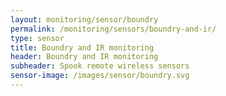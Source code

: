 ```yaml
---
layout: monitoring/sensor/boundry
permalink: /monitoring/sensors/boundry-and-ir/
type: sensor
title: Boundry and IR monitoring
header: Boundry and IR monitoring
subheader: Spook remote wireless sensors
sensor-image: /images/sensor/boundry.svg
---
```

